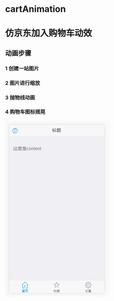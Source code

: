 # cartAnimation

# 仿京东加入购物车动效

## 动画步骤

### 1 创建一站图片
### 2 图片进行缩放
### 3 抛物线动画
### 4 购物车图标摇晃

![Image text](https://raw.githubusercontent.com/hongmaju/light7Local/master/img/productShow/20170518152848.png)
